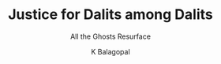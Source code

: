 ---
title: "Justice for Dalits among Dalits"
subtitle: "All the Ghosts Resurface"
author: K Balagopal
lang: en
---